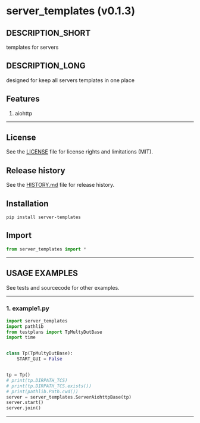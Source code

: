 # server_templates (v0.1.3)

## DESCRIPTION_SHORT
templates for servers

## DESCRIPTION_LONG
designed for keep all servers templates in one place


## Features
1. aiohttp  


********************************************************************************
## License
See the [LICENSE](LICENSE) file for license rights and limitations (MIT).


## Release history
See the [HISTORY.md](HISTORY.md) file for release history.


## Installation
```commandline
pip install server-templates
```


## Import
```python
from server_templates import *
```


********************************************************************************
## USAGE EXAMPLES
See tests and sourcecode for other examples.

------------------------------
### 1. example1.py
```python
import server_templates
import pathlib
from testplans import TpMultyDutBase
import time


class Tp(TpMultyDutBase):
    START_GUI = False


tp = Tp()
# print(tp.DIRPATH_TCS)
# print(tp.DIRPATH_TCS.exists())
# print(pathlib.Path.cwd())
server = server_templates.ServerAiohttpBase(tp)
server.start()
server.join()
```

********************************************************************************
